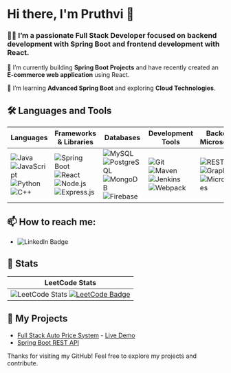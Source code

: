 # Hi there, I'm Pruthvi 👋

### 👨‍💻 I’m a passionate **Full Stack Developer** focused on backend development with **Spring Boot** and frontend development with **React**.

🔭 I’m currently building **Spring Boot Projects** and have recently created an **E-commerce web application** using React.

🌱 I’m learning **Advanced Spring Boot** and exploring **Cloud Technologies**.

## 🛠️ Languages and Tools

| **Languages**                                                                 | **Frameworks & Libraries**                                                       | **Databases**                                                             | **Development Tools**                                                     | **Backend & Microservices**                                              | **Additional Skills**                                                    |
|-------------------------------------------------------------------------------|----------------------------------------------------------------------------------|---------------------------------------------------------------------------|---------------------------------------------------------------------------|---------------------------------------------------------------------------|---------------------------------------------------------------------------|
| ![Java](https://img.icons8.com/color/30/java-coffee-cup-logo.png)             ![JavaScript](https://img.icons8.com/color/30/javascript.png)                    ![Python](https://img.icons8.com/color/30/python.png)                      ![C++](https://img.icons8.com/color/30/c-plus-plus-logo.png)               | ![Spring Boot](https://img.icons8.com/color/30/spring-logo.png)           ![React](https://img.icons8.com/color/30/react-native.png)                 ![Node.js](https://img.icons8.com/color/30/nodejs.png)                     ![Express.js](https://img.icons8.com/ios-filled/30/nodejs.png)            | ![MySQL](https://img.icons8.com/color/30/mysql-logo.png)                  ![PostgreSQL](https://img.icons8.com/color/30/postgreesql.png)            ![MongoDB](https://img.icons8.com/color/30/mongodb.png)                   ![Firebase](https://img.icons8.com/color/30/firebase.png)                 | ![Git](https://img.icons8.com/color/30/git.png)                           ![Maven](https://img.icons8.com/color/30/apache-maven.png)                ![Jenkins](https://img.icons8.com/color/30/jenkins.png)                   ![Webpack](https://img.icons8.com/color/30/webpack.png)                   | ![REST API](https://img.icons8.com/ios/30/api-settings.png)               ![GraphQL](https://img.icons8.com/color/30/graphql.png)                   ![Microservices](https://img.icons8.com/external-flaticons-lineal-color-flat-icons/30/external-microservices-computer-science-flaticons-lineal-color-flat-icons.png) | ![Data Structures](https://img.icons8.com/external-flat-juicy-fish/30/external-data-structure-data-science-flat-flat-juicy-fish.png) ![OOP](https://img.icons8.com/external-flat-juicy-fish/30/external-oop-data-science-flat-flat-juicy-fish.png) |

## 📫 How to reach me:
- ![LinkedIn Badge](https://img.shields.io/badge/LinkedIn-Pruthvi%20Singama-blue?style=flat-square&logo=linkedin&logoColor=white)

## 🚀 Stats

| **LeetCode Stats** |
|---------------------|
| ![LeetCode Stats](https://leetcard.jacoblin.cool/Singam_007?theme=dark&font=robot&extension=leetcode) [![LeetCode Badge](https://img.shields.io/badge/LeetCode-Singam_007-orange?style=flat-square&logo=leetcode&logoColor=white)](https://leetcode.com/u/Singam_007/)| 



## 🌱 My Projects
- [Full Stack Auto Price System](https://github.com/PruthviSingama/Auto-Price-System) - [Live Demo](https://autopricesystem.netlify.app/)
- [Spring Boot REST API](https://github.com/PruthviSingama/SpringBoot-API)

Thanks for visiting my GitHub! Feel free to explore my projects and contribute.
